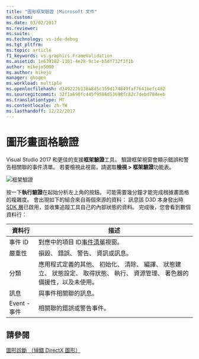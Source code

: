 ```yaml
---
title: "圖形框架驗證 |Microsoft 文件"
ms.custom: 
ms.date: 03/02/2017
ms.reviewer: 
ms.suite: 
ms.technology: vs-ide-debug
ms.tgt_pltfrm: 
ms.topic: article
f1_keywords: vs.graphics.FrameValidation
ms.assetid: 1e639182-1301-4e28-9c1e-b5df732f3f1b
author: mikejo5000
ms.author: mikejo
manager: ghogen
ms.workload: multiple
ms.openlocfilehash: d349222b138a8d5c359d174849faf7641befc482
ms.sourcegitcommit: 32f1a690fc445f9586d53698fc82c7debd784eeb
ms.translationtype: MT
ms.contentlocale: zh-TW
ms.lasthandoff: 12/22/2017
---
```

# <a name="graphics-frame-validation"></a>圖形畫面格驗證
<!-- VERSIONLESS -->
Visual Studio 2017 和更佳的支援**框架驗證**工具。  驗證框架視窗會顯示錯誤和警告相關聯的事件清單。  若要檢視此視窗，請選取**檢視 > 框架驗證**功能表。

![框架驗證](media/gfx_diag_frame_validation.png)

按一下**執行驗證**在起始分析左上角的按鈕。  可能需要幾分鐘才能完成根據畫面格的複雜度。  會出現如下的組合來自兩個來源的資料： 訊息該 D3D 本身發出時[SDK 層](https://msdn.microsoft.com/library/windows/desktop/ff476881(v=vs.85).aspx)已啟用，並收集追蹤工具自己的內部狀態的資料。 完成後，您會看到數個資料行：

**資料行**|**描述**
---|---
事件 ID | 對應中的項目 ID[事件清單](graphics-event-list.md)視窗。
嚴重性 | 損毀、 錯誤、 警告、 資訊或訊息。
分類 | 應用程式定義的其他、 初始化、 清除、 編譯、 狀態建立、 狀態設定、 取得狀態、 執行、 資源管理、 著色器的備援性，以及未使用。
訊息 | 與事件相關聯的訊息。
Event - 事件 | 相關聯的錯誤或警告事件。

## <a name="see-also"></a>請參閱  
[圖形診斷 （偵錯 DirectX 圖形）](visual-studio-graphics-diagnostics.md)   
<!-- /VERSIONLESS -->